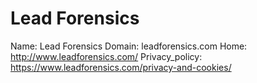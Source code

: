 
# Lead Forensics

Name: Lead Forensics
Domain: leadforensics.com
Home: http://www.leadforensics.com/
Privacy_policy: https://www.leadforensics.com/privacy-and-cookies/
